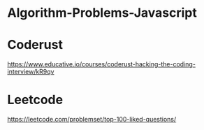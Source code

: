 # Algorithm-Problems-Javascript

# Coderust

https://www.educative.io/courses/coderust-hacking-the-coding-interview/kR9qv

# Leetcode

https://leetcode.com/problemset/top-100-liked-questions/
